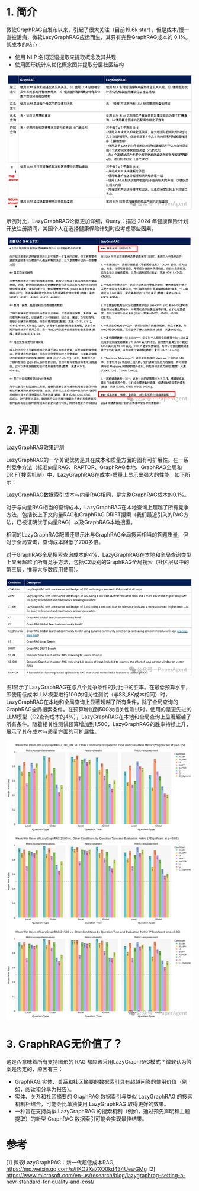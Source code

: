 # 1. 简介

微软GraphRAG自发布以来，引起了很大关注（目前19.6k star），但是成本/慢一直被诟病，微软LazyGraphRAG应运而生，其只有完整GraphRAG成本的 0.1%。低成本的核心：
- 使用 NLP 名词短语提取来提取概念及其共现
- 使用图形统计来优化概念图并提取分层社区结构

![](.16_lazyGraphRAG_images/对比图.png)

示例对比，LazyGraphRAG论据更加详细，Query：描述 2024 年健康保险计划开放注册期间，美国个人在选择健康保险计划时应考虑哪些因素。

![](.16_lazyGraphRAG_images/回答效果.png)

# 2. 评测

LazyGraphRAG效果评测

LazyGraphRAG的一个关键优势是其在成本和质量方面的固有可扩展性。在一系列竞争方法（标准向量RAG、RAPTOR、GraphRAG本地、GraphRAG全局和DRIFT搜索机制）中，LazyGraphRAG在成本-质量上显示出强大的性能，如下所示：

LazyGraphRAG数据索引成本与向量RAG相同，是完整GraphRAG成本的0.1%。

对于与向量RAG相当的查询成本，LazyGraphRAG在本地查询上超越了所有竞争方法，包括长上下文向量RAG和GraphRAG DRIFT搜索（我们最近引入的RAG方法，已被证明优于向量RAG）以及GraphRAG本地搜索。

相同的LazyGraphRAG配置还显示出与GraphRAG全局搜索相当的答题质量，但对于全局查询，查询成本降低了700多倍。

对于GraphRAG全局搜索查询成本的4%，LazyGraphRAG在本地和全局查询类型上显著超越了所有竞争方法，包括C2级别的GraphRAG全局搜索（社区层级中的第三层，推荐大多数应用使用）。

![](.16_lazyGraphRAG_images/评测1.png)

图1显示了LazyGraphRAG在与八个竞争条件的对比中的胜率。在最低预算水平，即使用低成本LLM模型进行100次相关性测试（与SS_8K成本相同）时，LazyGraphRAG在本地和全局查询上显著超越了所有条件，除了全局查询的GraphRAG全局搜索条件。在预算增加到500次相关性测试时，使用的是更先进的LLM模型（C2查询成本的4%），LazyGraphRAG在本地和全局查询上显著超越了所有条件。随着相关性测试预算增加到1,500，LazyGraphRAG的胜率持续上升，展示了其在成本与质量方面的可扩展性。

![](.16_lazyGraphRAG_images/评测2.png)

# 3. GraphRAG无价值了？

这是否意味着所有支持图形的 RAG 都应该采用LazyGraphRAG模式？微软认为答案是否定的，原因有三：
- GraphRAG 实体、关系和社区摘要的数据索引具有超越问答的使用价值（例如，阅读和分享为报告）。
- 实体、关系和社区摘要的 GraphRAG 数据索引与类似 LazyGraphRAG 的搜索机制相结合，可能会比单独使用 LazyGraphRAG 取得更好的效果。
- 一种旨在支持类似 LazyGraphRAG 的搜索机制（例如，通过预先声明和主题提取）的新型 GraphRAG 数据索引可能会实现最佳结果。

# 参考

[1] 微软LazyGraphRAG：新一代超低成本RAG, https://mp.weixin.qq.com/s/flKO2Xa7XQ0kd434UewGMg
[2] https://www.microsoft.com/en-us/research/blog/lazygraphrag-setting-a-new-standard-for-quality-and-cost/